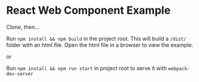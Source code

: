 # React Web Component Example

Clone, then...

Run `npm install && npm build` in the project root.
This will build a `/dist/` folder with an html file. Open the html file in a browser to view the example.

or

Run `npm install && npm run start` in project root to serve it with `webpack-dev-server`
